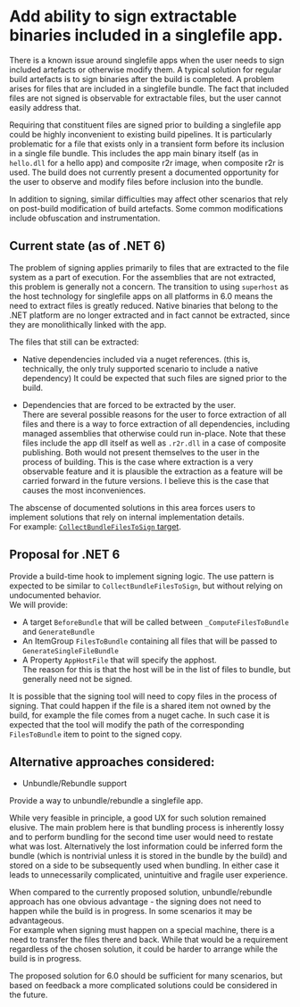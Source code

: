 # Add ability to sign extractable binaries included in a singlefile app.

There is a known issue around singlefile apps when the user needs to sign included artefacts or otherwise modify them. A typical solution for regular build artefacts is to sign binaries after the build is completed.
A problem arises for files that are included in a singlefile bundle. The fact that included files are not signed is observable for extractable files, but the user cannot easily address that.

Requiring that constituent files are signed prior to building a singlefile app could be highly inconvenient to existing build pipelines.
It is particularly problematic for a file that exists only in a transient form before its inclusion in a single file bundle. This includes the app main binary itself (as in `hello.dll` for a hello app) and composite r2r image, when composite r2r is used. The build does not currently present a documented opportunity for the user to observe and modify files before inclusion into the bundle.

In addition to signing, similar difficulties may affect other scenarios that rely on post-build modification of build artefacts. Some common modifications include obfuscation and instrumentation.

## Current state (as of .NET 6)

The problem of signing applies primarily to files that are extracted to the file system as a part of execution. For the assemblies that are not extracted, this problem is generally not a concern. 
The transition to using `superhost` as the host technology for singlefile apps on all platforms in 6.0 means the need to extract files is greatly reduced. Native binaries that belong to the .NET platform are no longer extracted and in fact cannot be extracted, since they are monolithically linked with the app. 

The files that still can be extracted:
-	Native dependencies included via a nuget references. (this is, technically, the only truly supported scenario to include a native dependency)
It could be expected that such files are signed prior to the build.

-	Dependencies that are forced to be extracted by the user.  
There are several possible reasons for the user to force extraction of all files and there is a way to force extraction of all dependencies, including managed assemblies that otherwise could run in-place.
Note that these files include the app dll itself as well as `.r2r.dll` in a case of composite publishing. Both would not present themselves to the user in the process of building.
This is the case where extraction is a very observable feature and it is plausible the extraction as a feature will be carried forward in the future versions.
I believe this is the case that causes the most inconveniences.

The abscense of documented solutions in this area forces users to implement solutions that rely on internal implementation details.  
For example: [`CollectBundleFilesToSign` target](https://github.com/dotnet/diagnostics/blob/18a8e986ddf28ee3c950b5acf00abc652d87be74/src/Tools/Directory.Build.targets).  

## Proposal for .NET 6

Provide a build-time hook to implement signing logic. The use pattern is expected to be similar to `CollectBundleFilesToSign`, but without relying on undocumented behavior.  
We will provide:
-	A target `BeforeBundle` that will be called between `_ComputeFilesToBundle` and `GenerateBundle`
-	An ItemGroup `FilesToBundle` containing all files that will be passed to `GenerateSingleFileBundle`
-	A Property `AppHostFile` that will specify the apphost.  
The reason for this is that the host will be in the list of files to bundle, but generally need not be signed.

It is possible that the signing tool will need to copy files in the process of signing. That could happen if the file is a shared item not owned by the build, for example the file comes from a nuget cache. In such case it is expected that the tool will modify the path of the corresponding `FilesToBundle` item to point to the signed copy.

## Alternative approaches considered:

-	Unbundle/Rebundle support

Provide a way to unbundle/rebundle a singlefile app.  

While very feasible in principle, a good UX for such solution remained elusive. 
The main problem here is that bundling process is inherently lossy and to perform bundling for the second time user would need to restate what was lost. Alternatively the lost information could be inferred form the bundle (which is nontrivial unless it is stored in the bundle by the build) and stored on a side to be subsequently used when bundling. 
In either case it leads to unnecessarily complicated, unintuitive and fragile user experience.

When compared to the currently proposed solution, unbundle/rebundle approach has one obvious advantage - the signing does not need to happen while the build is in progress. In some scenarios it may be advantageous.  
For example when signing must happen on a special machine, there is a need to transfer the files there and back. While that would be a requirement regardless of the chosen solution, it could be harder to arrange while the build is in progress.

The proposed solution for 6.0 should be sufficient for many scenarios, but based on feedback a more complicated solutions could be considered in the future.
